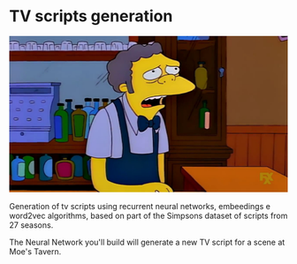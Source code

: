 # TV scripts generation

![Moe](moe.jpg)

Generation of tv scripts using recurrent neural networks, embeedings e word2vec algorithms, based on part of the Simpsons dataset of scripts from 27 seasons. 

The Neural Network you'll build will generate a new TV script for a scene at Moe's Tavern.
